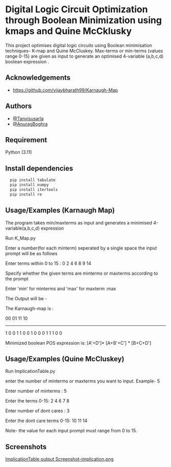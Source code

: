 
# Digital Logic Circuit Optimization through Boolean Minimization using kmaps and Quine McCklusky

This project optimises digital logic circuits using Boolean minimisation techniques- K-map and Quine McCluskey. Max-terms or min-terms (values range 0-15) are given as input to generate an optimised 4-variable (a,b,c,d) boolean expression .



## Acknowledgements

 - https://github.com/vijaybharath99/Karnaugh-Map 



## Authors

- [@Tanvisusarla](https://github.com/Tanvisusarla)
- [@AnuragBoghra](https://github.com/AnuragBoghra)


## Requirement

Python (3.11)


    
## Install dependencies

```bash
  pip install tabulate
  pip install numpy
  pip install itertools
  pip install re
```




## Usage/Examples (Karnaugh Map)
The program takes min/maxterms as input and generates a minimised 4-variable(a,b,c,d) expression 

Run K_Map.py

Enter a number(for each minterm) seperated by a single space
the input prompt will be as follows

Enter terms within 0 to 15 : 0 2 4 6 8 9 14

Specify whether the given terms are minterms or maxterms according to the prompt

Enter 'min' for minterms and 'max' for maxterm :max 

The Output will be -

The Karnaugh-map is :

00    01    11    10
----  ----  ----  ----
   1     0     0     1
   1     0     0     1
   0     0     0     1
   1     1     0     0

Minimized boolean POS expression is: [A'+D']* [A+B'+C'] * [B+C+D']


## Usage/Examples (Quine McCluskey)

Run ImplicationTable.py

enter the number of minterms or maxterms you want to input. Example- 5

Enter number of minterms : 5

Enter the terms 0-15: 2 4 6 7 8

Enter number of dont cares : 3       

Enter the dont care terms 0-15: 10 11 14

Note- the value for each input prompt must range from 0 to 15.




## Screenshots

[ImplicationTable output Screenshot-implication.png](https://github.com/Tanvisusarla/DSD-Project/blob/main/Screenshot-implication.png)

